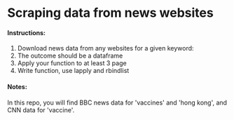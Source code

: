 # Scraping data from news websites

#### Instructions:  

1. Download news data from any websites for a given keyword:
2. The outcome should be a dataframe
3. Apply your function to at least 3 page
4. Write function, use lapply and rbindlist

#### Notes:   
In this repo, you will find BBC news data for 'vaccines' and 'hong kong', and CNN data for 'vaccine'.
